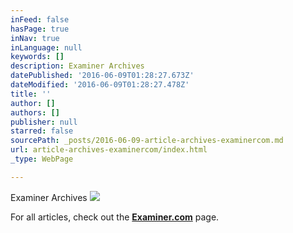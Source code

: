 ```yaml
---
inFeed: false
hasPage: true
inNav: true
inLanguage: null
keywords: []
description: Examiner Archives
datePublished: '2016-06-09T01:28:27.673Z'
dateModified: '2016-06-09T01:28:27.478Z'
title: ''
author: []
authors: []
publisher: null
starred: false
sourcePath: _posts/2016-06-09-article-archives-examinercom.md
url: article-archives-examinercom/index.html
_type: WebPage

---
```

Examiner Archives
![](https://the-grid-user-content.s3-us-west-2.amazonaws.com/5ff840d0-deb4-407d-bf5a-9a9c43a77b68.jpg)

For all articles, check out the [**Examiner.com**][0] page.

[0]: http://www.examiner.com/film-in-new-york/marcos-bernal-salas
